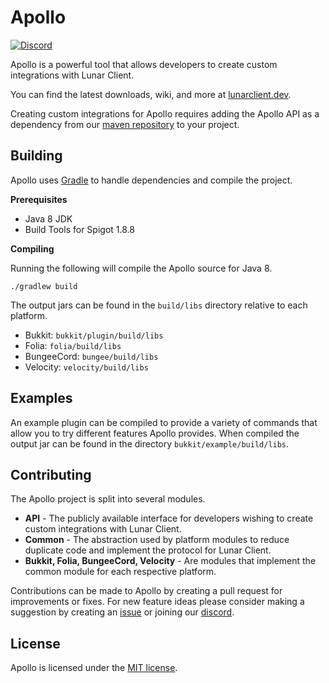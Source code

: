 # Apollo
[![Discord](https://img.shields.io/discord/1080556677004271666?logo=discord&label=discord)](https://discord.gg/3T9Atyb6pf)

Apollo is a powerful tool that allows developers to create custom integrations with Lunar Client.

You can find the latest downloads, wiki, and more at [lunarclient.dev](https://lunarclient.dev/apollo/introduction).

Creating custom integrations for Apollo requires adding the Apollo API as a dependency from our [maven repository](https://lunarclient.dev/maven-repository) 
to your project.

## Building

Apollo uses [Gradle](https://gradle.org/) to handle dependencies and compile the project.

**Prerequisites**

- Java 8 JDK
- Build Tools for Spigot 1.8.8

**Compiling**

Running the following will compile the Apollo source for Java 8.

```shell
./gradlew build
```
The output jars can be found in the `build/libs` directory relative to each platform.

- Bukkit: `bukkit/plugin/build/libs`
- Folia: `folia/build/libs`
- BungeeCord: `bungee/build/libs`
- Velocity: `velocity/build/libs`

## Examples

An example plugin can be compiled to provide a variety of commands that allow you to try different features Apollo provides.
When compiled the output jar can be found in the directory `bukkit/example/build/libs`.

## Contributing

The Apollo project is split into several modules.

- **API** - The publicly available interface for developers wishing to create custom integrations with Lunar Client.
- **Common** - The abstraction used by platform modules to reduce duplicate code and implement the protocol for Lunar Client.
- **Bukkit, Folia, BungeeCord, Velocity** - Are modules that implement the common module for each respective platform.

Contributions can be made to Apollo by creating a pull request for improvements or fixes. For new feature ideas please consider making a 
suggestion by creating an [issue](https://github.com/LunarClient/Apollo/issues) or joining our [discord](https://discord.gg/3T9Atyb6pf).

## License

Apollo is licensed under the [MIT license](https://github.com/LunarClient/Apollo/blob/master/license.txt).
